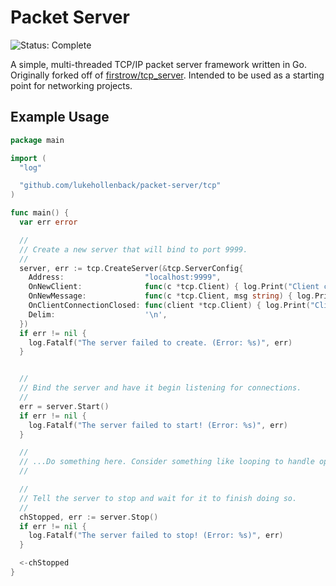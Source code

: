 # Packet Server

<img src="https://img.shields.io/badge/status-Complete-green.svg" alt="Status: Complete"/>

A simple, multi-threaded TCP/IP packet server framework written in Go. Originally forked
off of [firstrow/tcp_server](https://github.com/firstrow/tcp_server). Intended to be used as a
starting point for networking projects.

## Example Usage

``` go
package main

import (
  "log"

  "github.com/lukehollenback/packet-server/tcp"
)

func main() {
  var err error

  //
  // Create a new server that will bind to port 9999.
  //
  server, err := tcp.CreateServer(&tcp.ServerConfig{
    Address:                  "localhost:9999",
    OnNewClient:              func(c *tcp.Client) { log.Print("Client connected.") },
    OnNewMessage:             func(c *tcp.Client, msg string) { log.Print(msg) },
    OnClientConnectionClosed: func(client *tcp.Client) { log.Print("Client disconnected.") },
    Delim:                    '\n',
  })
  if err != nil {
    log.Fatalf("The server failed to create. (Error: %s)", err)
  }


  //
  // Bind the server and have it begin listening for connections.
  //
  err = server.Start()
  if err != nil {
    log.Fatalf("The server failed to start! (Error: %s)", err)
  }

  //
  // ...Do something here. Consider something like looping to handle operating system interupts...
  //

  //
  // Tell the server to stop and wait for it to finish doing so.
  //
  chStopped, err := server.Stop()
  if err != nil {
    log.Fatalf("The server failed to stop! (Error: %s)", err)
  }

  <-chStopped
}
```

